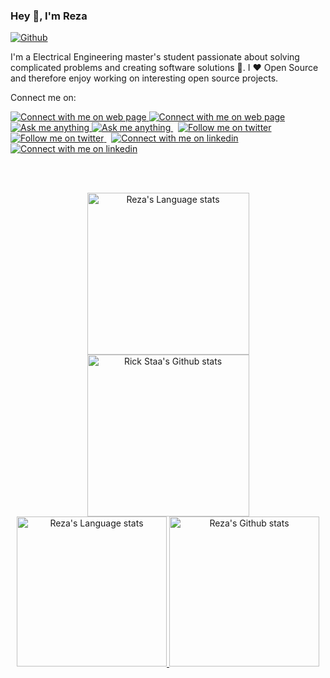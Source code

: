 ### Hey 👋, I'm Reza

[![Github](https://img.shields.io/github/followers/rezaAdinepour?label=follow&logo=github&link=https%3A%2F%2Fgithub.com%2FrezaAdinepour%2F
)](https://github.com/rezaadinepour)

I'm a Electrical Engineering master's student passionate about solving complicated problems and creating software solutions :robot:. I :heart: Open Source and therefore enjoy working on interesting open source projects.

Connect me on:

<!-- Social button 1 -->
<!-- Light Mode -->
<a href="https://rezaadinepour.github.io#gh-light-mode-only">
<img src="https://img.shields.io/badge/Web Page-3572A5?style=for-the-badge&logo=github&logoColor=white#gh-light-mode-only" alt="Connect with me on web page" >
</a>
<!-- Dark Mode -->
<a href="https://rezaadinepour.github.io#gh-dark-mode-only">
<img src="https://img.shields.io/badge/Web Page-ffffff?style=for-the-badge&logo=github&logoColor=000000#gh-dark-mode-only" alt="Connect with me on web page" >
</a>

<!-- Social button 2 -->
<!-- Light Mode -->
<a href="https://t.me/era144#gh-light-mode-only">
<img src="https://img.shields.io/badge/message-%40era144-1DA1F2?style=for-the-badge&logo=telegram&labelColor=000&color=3572A5#gh-light-mode-only" alt="Ask me anything">
</a>
<!-- Dark Mode -->
<a href="https://t.me/era144#gh-dark-mode-only">
<img src="https://img.shields.io/badge/message-%40era144-1DA1F2?style=for-the-badge&logo=telegram&labelColor=000&color=FFF#gh-dark-mode-only" alt="Ask me anything">
</a>
&nbsp;
<!-- Social button 3 -->
<!-- Light Mode -->
<a href="https://twitter.com/intent/follow?screen_name=adinep0ur#gh-light-mode-only">
<img src="https://img.shields.io/badge/follow-%40adinep0ur-1DA1F2?style=for-the-badge&logo=twitter&labelColor=000&color=3572A5#gh-light-mode-only" alt="Follow me on twitter" >
</a>
<!-- Dark Mode -->
<a href="https://twitter.com/intent/follow?screen_name=adinep0ur#gh-dark-mode-only">
<img src="https://img.shields.io/badge/follow-%40adinep0ur-1DA1F2?style=for-the-badge&logo=twitter&labelColor=000&color=FFF#gh-dark-mode-only" alt="Follow me on twitter" >
</a>
&nbsp;       
<!-- Social button 4 -->
<!-- Light Mode -->
<a href="https://www.linkedin.com/in/reza-adinepour-8861401a7#gh-light-mode-only">
<img src="https://img.shields.io/badge/LinkedIn-3572A5?style=for-the-badge&logo=linkedin&logoColor=white#gh-light-mode-only" alt="Connect with me on linkedin" >
</a>
<!-- Dark Mode -->
<a href="https://www.linkedin.com/in/reza-adinepour-8861401a7#gh-dark-mode-only">
<img src="https://img.shields.io/badge/LinkedIn-ffffff?style=for-the-badge&logo=linkedin&logoColor=0690FA#gh-dark-mode-only" alt="Connect with me on linkedin" >
</a>

<br/><br/>

<!-- Light Mode -->
<div align="center"> 
<a href="https://github.com/anuraghazra/github-readme-stats#gh-light-mode-only">
<img height=259 src="https://github-readme-stats-git-masterrstaa-rickstaa.vercel.app/api/top-langs/?        username=rezaadinepour&layout=compact&langs_count=12&hide_border=true&role=owner,collaborator&theme=default#gh-light-mode-only" alt="Reza's Language stats" />
</a>
<a href="https://github.com/anuraghazra/github-readme-stats#gh-light-mode-only">
<img height=259 src="https://github-readme-stats-git-masterrstaa-rickstaa.vercel.app/api/top-langs/?            username=rezaadinepour&show_icons=true&line_height=28&hide_border=true&card_width=347&include_all_commits=true&role=owner,collaborator&show=reviews,discussions_answered&rank_icon=percentile&exclude_repo=github-readme-stats&theme=default#gh-light-mode-only" alt="Rick Staa's Github stats" />
</a>
</div>

<!-- Dark Mode -->
<div align="center"> 
<a href="https://github.com/anuraghazra/github-readme-stats#gh-dark-mode-only">
<img height=240 src="https://github-readme-stats-git-masterrstaa-rickstaa.vercel.app/api/top-langs/?username=rezaadinepour&layout=compact&langs_count=12&hide_border=true&role=owner,collaborator&theme=dark&bg_color=000000#gh-dark-mode-only" alt="Reza's Language stats" />
</a>
<a href="https://github.com/anuraghazra/github-readme-stats#gh-dark-mode-only">
<img height=240 src="https://github-readme-stats-git-masterrstaa-rickstaa.vercel.app/api?username=rezaadinepour&show_icons=true&line_height=28&hide_border=true&card_width=347&include_all_commits=true&role=owner,collaborator&show=reviews,discussions_answered&rank_icon=percentile&exclude_repo=github-readme-stats&theme=dark&bg_color=000000#gh-dark-mode-only" alt="Reza's Github stats" />
</a>
</div>


